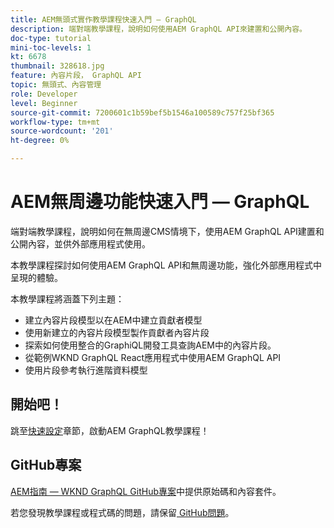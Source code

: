 ```yaml
---
title: AEM無頭式實作教學課程快速入門 — GraphQL
description: 端對端教學課程，說明如何使用AEM GraphQL API來建置和公開內容。
doc-type: tutorial
mini-toc-levels: 1
kt: 6678
thumbnail: 328618.jpg
feature: 內容片段， GraphQL API
topic: 無頭式、內容管理
role: Developer
level: Beginner
source-git-commit: 7200601c1b59bef5b1546a100589c757f25bf365
workflow-type: tm+mt
source-wordcount: '201'
ht-degree: 0%

---
```



# AEM無周邊功能快速入門 — GraphQL

端對端教學課程，說明如何在無周邊CMS情境下，使用AEM GraphQL API建置和公開內容，並供外部應用程式使用。

本教學課程探討如何使用AEM GraphQL API和無周邊功能，強化外部應用程式中呈現的體驗。

本教學課程將涵蓋下列主題：

* 建立內容片段模型以在AEM中建立貢獻者模型
* 使用新建立的內容片段模型製作貢獻者內容片段
* 探索如何使用整合的GraphiQL開發工具查詢AEM中的內容片段。
* 從範例WKND GraphQL React應用程式中使用AEM GraphQL API
* 使用片段參考執行進階資料模型

## 開始吧！

跳至[快速設定](./setup.md)章節，啟動AEM GraphQL教學課程！

## GitHub專案

[AEM指南 — WKND GraphQL GitHub專案](https://github.com/adobe/aem-guides-wknd-graphql)中提供原始碼和內容套件。

若您發現教學課程或程式碼的問題，請保留[ GitHub問題](https://github.com/adobe/aem-guides-wknd-graphql/issues)。

